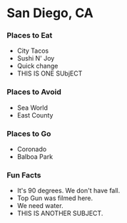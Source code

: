 # San Diego, CA

### Places to Eat
- City Tacos
- Sushi N' Joy
- Quick change
- THIS IS ONE SUbjECT

### Places to Avoid
- Sea World
- East County

### Places to Go
- Coronado
- Balboa Park

### Fun Facts
- It's 90 degrees. We don't have fall.
- Top Gun was filmed here.
- We need water.
- THIS IS ANOTHER SUBJECT.
